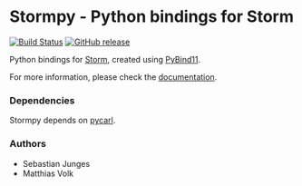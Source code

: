 Stormpy - Python bindings for Storm
===================================

[![Build Status](https://github.com/moves-rwth/stormpy/workflows/Build%20Test/badge.svg)](https://github.com/moves-rwth/stormpy/actions)
[![GitHub release](https://img.shields.io/github/release/moves-rwth/stormpy.svg)](https://github.com/moves-rwth/stormpy/releases/)

Python bindings for [Storm](https://github.com/moves-rwth/storm/), created using [PyBind11](http://pybind11.readthedocs.io/en/stable/intro.html).

For more information, please check the [documentation](https://moves-rwth.github.io/stormpy/).


### Dependencies

Stormpy depends on [pycarl](https://github.com/moves-rwth/pycarl/).

### Authors

- Sebastian Junges
- Matthias Volk
